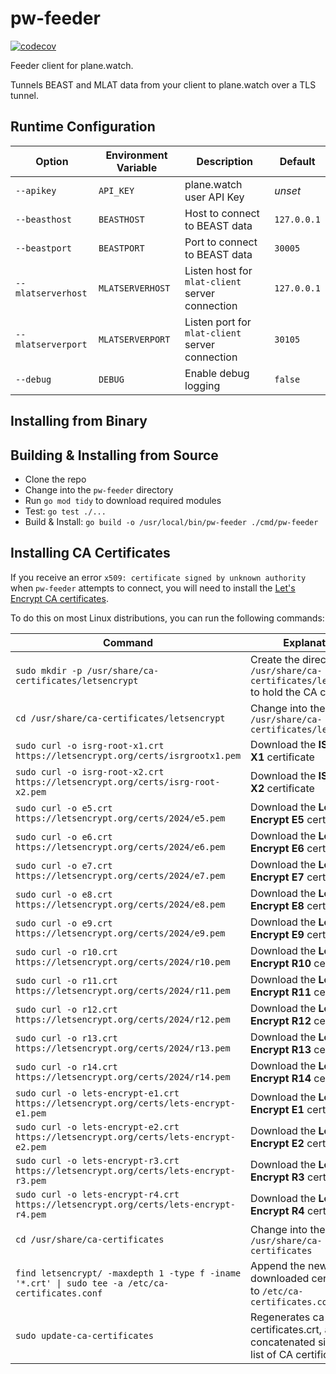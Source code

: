 # pw-feeder

[![codecov](https://codecov.io/gh/plane-watch/pw-feeder/branch/main/graph/badge.svg?token=8Y55DNDVEE)](https://codecov.io/gh/plane-watch/pw-feeder)

Feeder client for plane.watch.

Tunnels BEAST and MLAT data from your client to plane.watch over a TLS tunnel.

## Runtime Configuration

| Option             | Environment Variable | Description                                     | Default     |
|--------------------|----------------------|-------------------------------------------------|-------------|
| `--apikey`         | `API_KEY`            | plane.watch user API Key                        | *unset*     |
| `--beasthost`      | `BEASTHOST`          | Host to connect to BEAST data                   | `127.0.0.1` |
| `--beastport`      | `BEASTPORT`          | Port to connect to BEAST data                   | `30005`     |
| `--mlatserverhost` | `MLATSERVERHOST`     | Listen host for `mlat-client` server connection | `127.0.0.1` |
| `--mlatserverport` | `MLATSERVERPORT`     | Listen port for `mlat-client` server connection | `30105`     |
| `--debug`          | `DEBUG`              | Enable debug logging                            | `false`     |

## Installing from Binary


## Building & Installing from Source

* Clone the repo
* Change into the `pw-feeder` directory
* Run `go mod tidy` to download required modules
* Test: `go test ./...`
* Build & Install: `go build -o /usr/local/bin/pw-feeder ./cmd/pw-feeder`

## Installing CA Certificates

If you receive an error `x509: certificate signed by unknown authority` when `pw-feeder` attempts to connect, you will need to install the [Let's Encrypt CA certificates](https://letsencrypt.org/certificates/).

To do this on most Linux distributions, you can run the following commands:

| Command                                                                                         | Explanation                                                                               |
|-------------------------------------------------------------------------------------------------|-------------------------------------------------------------------------------------------|
| `sudo mkdir -p /usr/share/ca-certificates/letsencrypt`                                          | Create the directory `/usr/share/ca-certificates/letsencrypt` to hold the CA certificates |
| `cd /usr/share/ca-certificates/letsencrypt`                                                     | Change into the directory `/usr/share/ca-certificates/letsencrypt`                        |
| `sudo curl -o isrg-root-x1.crt https://letsencrypt.org/certs/isrgrootx1.pem`                    | Download the **ISRG Root X1** certificate                                                 |
| `sudo curl -o isrg-root-x2.crt https://letsencrypt.org/certs/isrg-root-x2.pem`                  | Download the **ISRG Root X2** certificate                                                 |
| `sudo curl -o e5.crt https://letsencrypt.org/certs/2024/e5.pem`                                 | Download the **Let’s Encrypt E5** certificate                                             |
| `sudo curl -o e6.crt https://letsencrypt.org/certs/2024/e6.pem`                                 | Download the **Let’s Encrypt E6** certificate                                             |
| `sudo curl -o e7.crt https://letsencrypt.org/certs/2024/e7.pem`                                 | Download the **Let’s Encrypt E7** certificate                                             |
| `sudo curl -o e8.crt https://letsencrypt.org/certs/2024/e8.pem`                                 | Download the **Let’s Encrypt E8** certificate                                             |
| `sudo curl -o e9.crt https://letsencrypt.org/certs/2024/e9.pem`                                 | Download the **Let’s Encrypt E9** certificate                                             |
| `sudo curl -o r10.crt https://letsencrypt.org/certs/2024/r10.pem`                               | Download the **Let’s Encrypt R10** certificate                                            |
| `sudo curl -o r11.crt https://letsencrypt.org/certs/2024/r11.pem`                               | Download the **Let’s Encrypt R11** certificate                                            |
| `sudo curl -o r12.crt https://letsencrypt.org/certs/2024/r12.pem`                               | Download the **Let’s Encrypt R12** certificate                                            |
| `sudo curl -o r13.crt https://letsencrypt.org/certs/2024/r13.pem`                               | Download the **Let’s Encrypt R13** certificate                                            |
| `sudo curl -o r14.crt https://letsencrypt.org/certs/2024/r14.pem`                               | Download the **Let’s Encrypt R14** certificate                                            |
| `sudo curl -o lets-encrypt-e1.crt https://letsencrypt.org/certs/lets-encrypt-e1.pem`            | Download the **Let’s Encrypt E1** certificate                                             |
| `sudo curl -o lets-encrypt-e2.crt https://letsencrypt.org/certs/lets-encrypt-e2.pem`            | Download the **Let’s Encrypt E2** certificate                                             |
| `sudo curl -o lets-encrypt-r3.crt https://letsencrypt.org/certs/lets-encrypt-r3.pem`            | Download the **Let’s Encrypt R3** certificate                                             |
| `sudo curl -o lets-encrypt-r4.crt https://letsencrypt.org/certs/lets-encrypt-r4.pem`            | Download the **Let’s Encrypt R4** certificate                                             |
| `cd /usr/share/ca-certificates`                                                                 | Change into the directory `/usr/share/ca-certificates`                                    |
| `find letsencrypt/ -maxdepth 1 -type f -iname '*.crt' \| sudo tee -a /etc/ca-certificates.conf` | Append the newly downloaded certificates to `/etc/ca-certificates.conf`                   |
| `sudo update-ca-certificates`                                                                   | Regenerates ca-certificates.crt, a concatenated single-file list of CA certificates.      |
